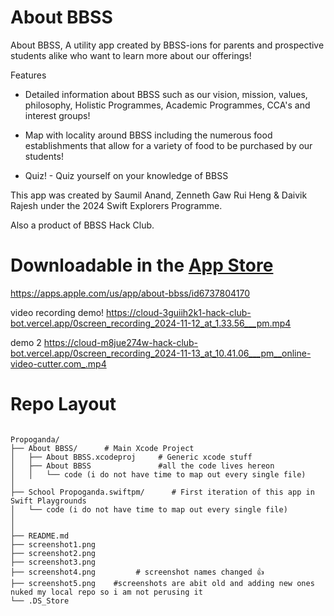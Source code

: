 # About BBSS

About BBSS, A utility app created by BBSS-ions for parents and prospective students alike who want to learn more about our offerings!


Features

- Detailed information about BBSS such as our vision, mission, values, philosophy, Holistic Programmes, Academic Programmes, CCA's and interest groups!

- Map with locality around BBSS including the numerous food establishments that allow for a variety of food to be purchased by our students!

- Quiz! - Quiz yourself on your knowledge of BBSS


This app was created by Saumil Anand, Zenneth Gaw Rui Heng & Daivik Rajesh under the 2024 Swift Explorers Programme.

Also a product of BBSS Hack Club.


# Downloadable in the [App Store](!https://apps.apple.com/us/app/about-bbss/id6737804170)
https://apps.apple.com/us/app/about-bbss/id6737804170

video recording demo! https://cloud-3guiih2k1-hack-club-bot.vercel.app/0screen_recording_2024-11-12_at_1.33.56___pm.mp4



demo 2 https://cloud-m8jue274w-hack-club-bot.vercel.app/0screen_recording_2024-11-13_at_10.41.06___pm__online-video-cutter.com_.mp4

# Repo Layout

```plaintext

Propoganda/
├── About BBSS/      # Main Xcode Project
│   ├── About BBSS.xcodeproj     # Generic xcode stuff
│   ├── About BBSS               #all the code lives hereon 
│   │   └── code (i do not have time to map out every single file)
│
├── School Propoganda.swiftpm/      # First iteration of this app in Swift Playgrounds
│   └── code (i do not have time to map out every single file)
│
│
├── README.md
├── screenshot1.png
├── screenshot2.png
├── screenshot3.png
├── screenshot4.png         # screenshot names changed 👍
├── screenshot5.png    #screenshots are abit old and adding new ones nuked my local repo so i am not perusing it
└── .DS_Store
